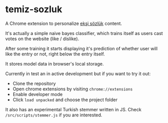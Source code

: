 # temiz-sozluk

A Chrome extension to personalize [ekşi sözlük](https://eksisozluk.com) content.

It's actually a simple naive bayes classifier, which trains itself as users cast votes on the website (like / dislike).

After some training it starts displaying it's prediction of whether user will like the entry or not, right below the entry itself.

It stores model data in browser's local storage.

Currently in test an in active development but if you want to try it out:

- Clone the repository
- Open chrome extensions by visiting `chrome://extensions`
- Enable developer mode
- Click `load unpacked` and choose the project folder

It also has an experimental Turkish stemmer written in JS. Check `/src/scripts/stemmer.js` if you are interested.
